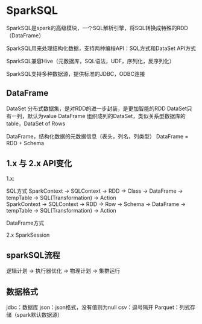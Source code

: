 # SparkSQL 
SparkSQL是spark的高级模块，一个SQL解析引擎，将SQL转换成特殊的RDD（DataFrame）

SparkSQL用来处理结构化数据，支持两种编程API：SQL方式和DataSet API方式

SparkSQL兼容Hive（元数据库，SQL语法，UDF，序列化，反序列化）

SparkSQL支持多种数据源，提供标准的JDBC，ODBC连接

## DataFrame
DataSet 分布式数据集，是对RDD的进一步封装，是更加智能的RDD
DataSet只有一列，默认为value
DataFrame 组织成列的DataSet，类似关系型数据库的table，DataSet of Rows

DataFrame，结构化数据的元数据信息（表头，列名，列类型）
DataFrame = RDD + Schema

## 1.x 与 2.x API变化
1.x: 

SQL方式 
SparkContext -> SQLContext -> RDD -> Class -> DataFrame -> tempTable -> SQL(Transformation) -> Action   
SparkContext -> SQLContext -> RDD -> Row -> Schema -> DataFrame -> tempTable -> SQL(Transformation) -> Action

DataFrame方式   

2.x SparkSession

## sparkSQL流程
逻辑计划 -> 执行器优化 -> 物理计划 -> 集群运行

## 数据格式
jdbc：数据库
json：json格式，没有值则为null
csv：逗号隔开
Parquet：列式存储（spark默认数据源）
